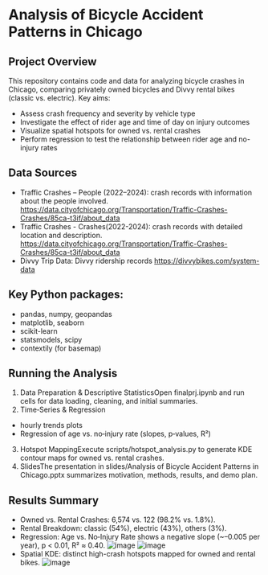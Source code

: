# Analysis of Bicycle Accident Patterns in Chicago

## Project Overview

This repository contains code and data for analyzing bicycle crashes in Chicago, comparing privately owned bicycles and Divvy rental bikes (classic vs. electric). Key aims:
- Assess crash frequency and severity by vehicle type
- Investigate the effect of rider age and time of day on injury outcomes
- Visualize spatial hotspots for owned vs. rental crashes
- Perform regression to test the relationship between rider age and no-injury rates
  
## Data Sources

- Traffic Crashes – People (2022–2024): crash records with information about the people involved. https://data.cityofchicago.org/Transportation/Traffic-Crashes-Crashes/85ca-t3if/about_data
- Traffic Crashes - Crashes(2022-2024): crash records with detailed location and description. https://data.cityofchicago.org/Transportation/Traffic-Crashes-Crashes/85ca-t3if/about_data
- Divvy Trip Data: Divvy ridership records https://divvybikes.com/system-data

## Key Python packages:
- pandas, numpy, geopandas
- matplotlib, seaborn
- scikit-learn
- statsmodels, scipy
- contextily (for basemap)

## Running the Analysis
1. Data Preparation & Descriptive StatisticsOpen finalprj.ipynb and run cells for data loading, cleaning, and initial summaries.
2. Time‑Series & Regression
  - hourly trends plots
  - Regression of age vs. no‑injury rate (slopes, p‑values, R²)
3. Hotspot MappingExecute scripts/hotspot_analysis.py to generate KDE contour maps for owned vs. rental crashes.
4. SlidesThe presentation in slides/Analysis of Bicycle Accident Patterns in Chicago.pptx summarizes motivation, methods, results, and demo plan.

## Results Summary
- Owned vs. Rental Crashes: 6,574 vs. 122 (98.2% vs. 1.8%).
- Rental Breakdown: classic (54%), electric (43%), others (3%).
- Regression: Age vs. No‑Injury Rate shows a negative slope (~–0.005 per year), p < 0.01, R² ≈ 0.40.
 ![image](https://github.com/user-attachments/assets/d26019fa-ff59-4c4a-9afb-1dfc59c8b8f4)
 ![image](https://github.com/user-attachments/assets/a14f5f67-d3dd-4b2e-9cd2-e7bdc0ede196)
- Spatial KDE: distinct high-crash hotspots mapped for owned and rental bikes.
![image](https://github.com/user-attachments/assets/1e5e6843-31b8-403e-8dcf-8b64ae2ec521)
